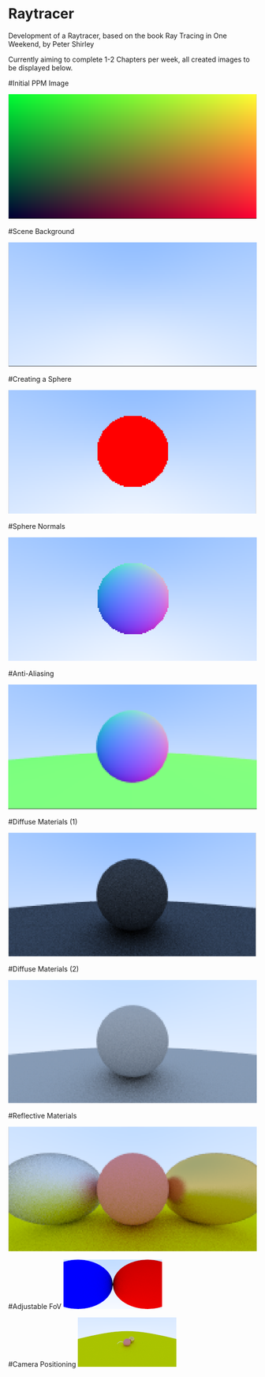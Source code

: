 # Raytracer

Development of a Raytracer, based on the book Ray Tracing in One Weekend, by Peter Shirley

Currently aiming to complete 1-2 Chapters per week, all created images to be displayed below.

#Initial PPM Image

![Initial Image](https://github.com/track02/Raytracer/blob/master/Images/Output.png)

#Scene Background

![Background](https://github.com/track02/Raytracer/blob/master/Images/Ray_Output.png)

#Creating a Sphere

![Sphere](https://github.com/track02/Raytracer/blob/master/Images/Ray_Output_Sphere.png)

#Sphere Normals

![Sphere Normals](https://github.com/track02/Raytracer/blob/master/Images/Ray_Output_Normals_Sphere.png)

#Anti-Aliasing

![Anti-Aliasing](https://github.com/track02/Raytracer/blob/master/Images/Antialiasing.png)

#Diffuse Materials (1)

![Diffuse Materials](https://github.com/track02/Raytracer/blob/master/Images/Ray_Output_Diffuse.png)

#Diffuse Materials (2)

![Diffuse Materials 2](https://github.com/track02/Raytracer/blob/master/Images/Ray_Output_Diffuse_2.png)

#Reflective Materials

![Reflective Materials](https://github.com/track02/Raytracer/blob/master/Images/Metals_Fuzzy_Reflection.png)

#Adjustable FoV
![Adjustable FoV](https://github.com/track02/Raytracer/blob/master/Images/fov_camera.png)

#Camera Positioning
![Camera Positioning](https://github.com/track02/Raytracer/blob/master/Images/lookat_camera.png)
